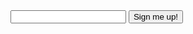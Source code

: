 <div id="signup">
<input type="email" id="email">
<button onpress="sign_me_up()">Sign me up!</button>
</div>

<script type='text/javascript'>
function sign_me_up(){
    var sender;
    if(window.XMLHttpRequest){sender=new XMLHttpRequest();}
    else {sender=new ActiveXObject('Microsoft.XMLHTTP');}
    sender.open("POST", "https://mscroggs.co.uk/24hr.php");
    sender.setRequestHeader("Content-Type", "application/x-www-form-urlencoded");
    sender.setRequestHeader("crossDomain", true);
    sender.onreadystatechange = function() {
      if (this.readyState == 4 && this.status == 200) {
        alert(this.reponseText)
        document.getElementById("signup").innerHTML = "Signed up. We'll be in touch!"
      }
    }
    sender.send("email="+document.getElementById("email"));
    document.getElementById("signup").innerHTML = "Signing up..."
    return false;
}
</script>
